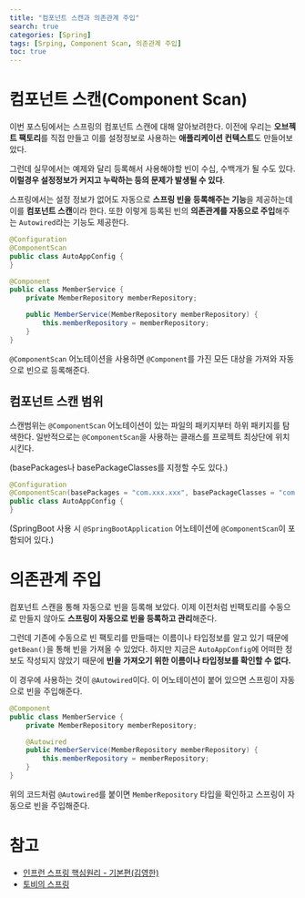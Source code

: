 ```yaml
---
title: "컴포넌트 스캔과 의존관계 주입"
search: true
categories: [Spring]
tags: [Srping, Component Scan, 의존관계 주입]
toc: true
---
```




# 컴포넌트 스캔(Component Scan)

이번 포스팅에서는 스프링의 컴포넌트 스캔에 대해 알아보려한다. 이전에 우리는 **오브젝트 팩토리**를 직접 만들고 이를 설정정보로 사용하는
**애플리케이션 컨텍스트**도 만들어보았다.

그런데 실무에서는 예제와 달리 등록해서 사용해야할 빈이 수십, 수백개가 될 수도 있다.
**이럴경우 설정정보가 커지고 누락하는 등의 문제가 발생될 수 있다**.

스프링에서는 설정 정보가 없어도 자동으로 **스프링 빈을 등록해주는 기능**을 제공하는데 이를 **컴포넌트 스캔**이라 한다.
또한 이렇게 등록된 빈의 **의존관계를 자동으로 주입**해주는 `Autowired`라는 기능도 제공한다.

```java
@Configuration
@ComponentScan
public class AutoAppConfig {
}
```

```java
@Component
public class MemberService {
    private MemberRepository memberRepository;

    public MemberService(MemberRepository memberRepository) {
        this.memberRepository = memberRepository;
    }
}
```

`@ComponentScan` 어노테이션을 사용하면 `@Component`를 가진 모든 대상을 가져와 자동으로 빈으로 등록해준다.

## 컴포넌트 스캔 범위
스캔범위는 `@ComponentScan` 어노테이션이 있는 파일의 패키지부터 하위 패키지를 탐색한다.
일반적으로는 `@ComponentScan`을 사용하는 클래스를 프로젝트 최상단에 위치 시킨다.

(basePackages나 basePackageClasses를 지정할 수도 있다.)
```java
@Configuration
@ComponentScan(basePackages = "com.xxx.xxx", basePackageClasses = "com.xxx.xxx.AutoAppConfig.class")
public class AutoAppConfig {
}
```
(SpringBoot 사용 시 `@SpringBootApplication` 어노테이션에 `@ComponentScan`이 포함되어 있다.)

# 의존관계 주입

컴포넌트 스캔을 통해 자동으로 빈을 등록해 보았다. 이제 이전처럼 빈팩토리를 수동으로 만들지 않아도 **스프링이 자동으로 빈을 등록하고
관리**해준다.

그런데 기존에 수동으로 빈 팩토리를 만들때는 이름이나 타입정보를 알고 있기 때문에 `getBean()`을 통해 빈을 가져올 수 있었다.
하지만 지금은 `AutoAppConfig`에 어떠한 정보도 작성되지 않았기 때문에 **빈을 가져오기 위한 이름이나 타입정보를 확인할 수 없다.**

이 경우에 사용하는 것이 `@Autowired`이다. 이 어노테이션이 붙어 있으면 스프링이 자동으로 빈을 주입해준다.

```java
@Component
public class MemberService {
    private MemberRepository memberRepository;

    @Autowired
    public MemberService(MemberRepository memberRepository) {
        this.memberRepository = memberRepository;
    }
}
```
위의 코드처럼 `@Autowired`를 붙이면 `MemberRepository` 타입을 확인하고 스프링이 자동으로 빈을 주입해준다.

# 참고

- [인프런 스프링 핵심원리 - 기본편(김영한)](https://www.inflearn.com/course/%EC%8A%A4%ED%94%84%EB%A7%81-%ED%95%B5%EC%8B%AC-%EC%9B%90%EB%A6%AC-%EA%B8%B0%EB%B3%B8%ED%8E%B8/dashboard)
- [토비의 스프링](http://www.kyobobook.co.kr/product/detailViewKor.laf?ejkGb=KOR&mallGb=KOR&barcode=9788960773417&orderClick=LAG&Kc=)
